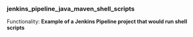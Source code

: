 ### jenkins_pipeline_java_maven_shell_scripts

Functionality: **Example of a Jenkins Pipeline project that would run shell scripts**
